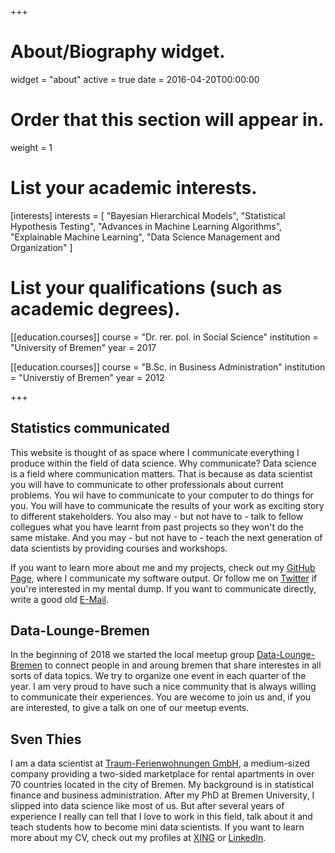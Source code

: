 +++
# About/Biography widget.
widget = "about"
active = true
date = 2016-04-20T00:00:00

# Order that this section will appear in.
weight = 1

# List your academic interests.
[interests]
  interests = [
    "Bayesian Hierarchical Models",
    "Statistical Hypothesis Testing",
    "Advances in Machine Learning Algorithms",
    "Explainable Machine Learning",
    "Data Science Management and Organization"
  ]

# List your qualifications (such as academic degrees).
[[education.courses]]
  course = "Dr. rer. pol. in Social Science"
  institution = "University of Bremen"
  year = 2017

[[education.courses]]
  course = "B.Sc. in Business Administration"
  institution = "Universtiy of Bremen"
  year = 2012
 
+++

## Statistics communicated

This website is thought of as space where I communicate everything I produce within the field of data science. Why communicate? Data science is a field where communication matters. That is because as data scientist you will have to communicate to other professionals about current problems. You wil have to communicate to your computer to do things for you. You will have to communicate the results of your work as exciting story to different stakeholders. You also may - but not have to - talk to fellow collegues what you have learnt from past projects so they won't do the same mistake. And you may - but not have to - teach the next generation of data scientists by providing courses and workshops. 

If you want to learn more about me and my projects, check out my [GitHub Page](https://github.com/ThiesDS), where I communicate my software output. Or follow me on [Twitter](https://twitter.com/Thies_DS) if you're interested in my mental dump. If you want to communicate directly, write a good old [E-Mail](mailto:thies@traum-ferienwohnungen.de).

## Data-Lounge-Bremen

In the beginning of 2018 we started the local meetup group [Data-Lounge-Bremen](https://www.meetup.com/de-DE/Data-Lounge-Bremen/) to connect people in and aroung bremen that share interestes in all sorts of data topics. We try to organize one event in each quarter of the year. I am very proud to have such a nice community that is always willing to communicate their experiences. You are wecome to join us and, if you are interested, to give a talk on one of our meetup events.

## Sven Thies

 I am a data scientist at [Traum-Ferienwohnungen GmbH](https://www.traum-ferienwohnungen.de/), a medium-sized company providing a two-sided marketplace for rental apartments in over 70 countries located in the city of Bremen. My background is in statistical finance and business administration. After my PhD at Bremen University, I slipped into data science like most of us. But after several years of experience I really can tell that I love to work in this field, talk about it and teach students how to become mini data scientists. If you want to learn more about my CV, check out my profiles at [XING](https://www.xing.com/profile/Sven_Thies/cv?sc_o=mxb_p) or [LinkedIn](https://www.linkedin.com/in/sven-thies-7a171b4b/). 